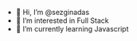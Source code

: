 - 👋 Hi, I’m @sezginadas
- 👀 I’m interested in Full Stack 
- 🌱 I’m currently learning Javascript

<!---
sezginads/sezginads is a ✨ special ✨ repository because its `README.md` (this file) appears on your GitHub profile.
You can click the Preview link to take a look at your changes.
--->
